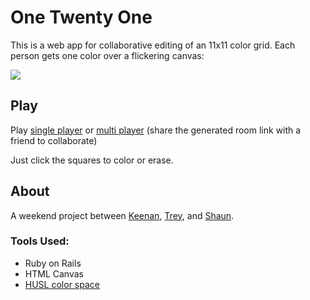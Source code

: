 One Twenty One
==============

This is a web app for collaborative editing of an 11x11 color grid.  Each person gets one color over a flickering canvas:

<img src="https://raw.github.com/shaunew/OneTwentyOne/master/app/assets/images/preview.png"></img>

Play
----

Play [single player](http://shaunew.github.com/OneTwentyOne) or [multi player](http://onetwentyone.herokuapp.com) (share the generated room link with a friend to collaborate)

Just click the squares to color or erase.

About
-----

A weekend project between [Keenan](http://github.com/kceeze), [Trey](http://github.com/treydwilson), and [Shaun](http://github.com/shaunew).

### Tools Used:

* Ruby on Rails
* HTML Canvas
* [HUSL color space](https://github.com/boronine/husl)

